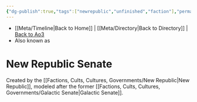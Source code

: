 ```yaml
---
{"dg-publish":true,"tags":["newrepublic","unfinished","faction"],"permalink":"/factions-cults-cultures-governments/new-republic-senate/","dgPassFrontmatter":true}
---
```


- [[Meta/Timeline\|Back to Home]] | [[Meta/Directory\|Back to Directory]] | [Back to Ao3](https://archiveofourown.org/works/19334440/chapters/45992584)
- Also known as 

# New Republic Senate
Created by the [[Factions, Cults, Cultures, Governments/New Republic\|New Republic]], modeled after the former [[Factions, Cults, Cultures, Governments/Galactic Senate\|Galactic Senate]].
